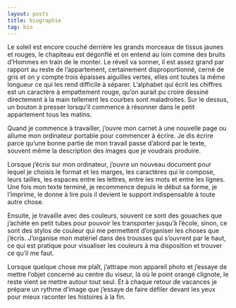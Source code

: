 ```yaml
---
layout: posts
title: biographie
tag: bio
---
```


Le soleil est encore couché derrière les grands morceaux de tissus jaunes et rouges, le chapiteau est dégonflé et on entend au loin comme des bruits d’Hommes en train de le monter. Le réveil va sonner, il est assez grand par rapport au reste de l’appartement, certainement disproportionné, cerné de gris et on y compte trois épaisses aiguilles vertes, elles ont toutes la même longueur ce qui les rend difficile à séparer. L’alphabet qui écrit les chiffres est un caractère à empattement rouge, qu’on aurait pu croire dessiné directement à la main tellement les courbes sont maladroites. Sur le dessus, un bouton à presser lorsqu’il commence à résonner dans le petit appartement tous les matins.

Quand je commence à travailler, j’ouvre mon carnet à une nouvelle page ou allume mon ordinateur portable pour commencer à écrire. Je dis écrire parce qu’une bonne partie de mon travail passe d’abord par le texte, souvent même la description des images que je voudrais produire.

Lorsque j’écris sur mon ordinateur, j’ouvre un nouveau document pour lequel je choisis le format et les marges, les caractères qui le compose, leurs tailles, les espaces entre les lettres, entre les mots et entre les lignes. Une fois mon texte terminé, je recommence depuis le début sa forme, je l’imprime, le donne à lire puis il devient le support indispensable à toute autre chose.

Ensuite, je travaille avec des couleurs, souvent ce sont des gouaches que j’achète en petit tubes pour pouvoir les transporter jusqu’à l’école, sinon, ce sont des stylos de couleur qui me permettent d’organiser les choses que j’écris. J’organise mon matériel dans des trousses qui s’ouvrent par le haut, ce qui est pratique pour visualiser les couleurs à ma disposition et trouver ce qu’il me faut.

Lorsque quelque chose me plaît, j’attrape mon appareil photo et j’essaye de mettre l’objet concerné au centre du viseur, là où le point orangé clignote, le reste vient se mettre autour tout seul.
Et à chaque retour de vacances je prépare un rythme d’image que j’essaye de faire défiler devant les yeux
pour mieux raconter les histoires à la fin.

<p> </p>

